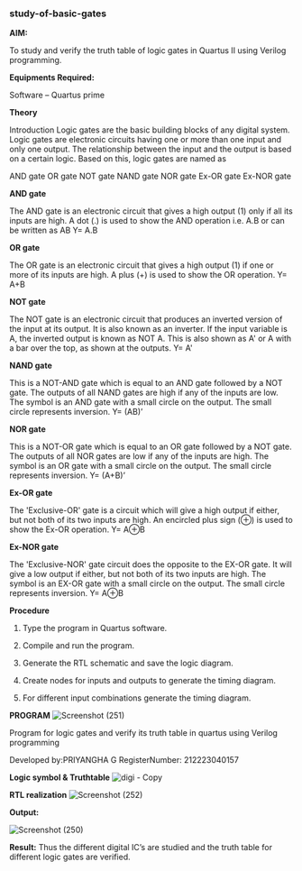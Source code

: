 ### study-of-basic-gates

**AIM:** 

To study and verify the truth table of logic gates in Quartus II using Verilog programming.

**Equipments Required:**

Software – Quartus prime 

**Theory**

Introduction Logic gates are the basic building blocks of any digital system. Logic gates are electronic circuits having one or more than one input and only one output. The relationship between the input and the output is based on a certain logic. Based on this, logic gates are named as

AND gate OR gate NOT gate NAND gate NOR gate Ex-OR gate Ex-NOR gate

**AND gate**

The AND gate is an electronic circuit that gives a high output (1) only if all its inputs are high. A dot (.) is used to show the AND operation i.e. A.B or can be written as AB
Y= A.B

**OR gate** 

The OR gate is an electronic circuit that gives a high output (1) if one or more of its inputs are high. A plus (+) is used to show the OR operation.
Y= A+B

**NOT gate**

The NOT gate is an electronic circuit that produces an inverted version of the input at its output. It is also known as an inverter. If the input variable is A, the inverted output is known as NOT A. This is also shown as A' or A with a bar over the top, as shown at the outputs.
Y= A'

**NAND gate**

This is a NOT-AND gate which is equal to an AND gate followed by a NOT gate. The outputs of all NAND gates are high if any of the inputs are low. The symbol is an AND gate with a small circle on the output. The small circle represents inversion.
Y= (AB)’

**NOR gate**

This is a NOT-OR gate which is equal to an OR gate followed by a NOT gate. The outputs of all NOR gates are low if any of the inputs are high. The symbol is an OR gate with a small circle on the output. The small circle represents inversion.
Y= (A+B)’

**Ex-OR gate**

The 'Exclusive-OR' gate is a circuit which will give a high output if either, but not both of its two inputs are high. An encircled plus sign (⊕) is used to show the Ex-OR operation.
Y= A⊕B

**Ex-NOR gate**

The 'Exclusive-NOR' gate circuit does the opposite to the EX-OR gate. It will give a low output if either, but not both of its two inputs are high. The symbol is an EX-OR gate with a small circle on the output. The small circle represents inversion.
Y= A⊕B

**Procedure** 

1.	Type the program in Quartus software.

2.	Compile and run the program.

3.	Generate the RTL schematic and save the logic diagram.

4.	Create nodes for inputs and outputs to generate the timing diagram.

5.	For different input combinations generate the timing diagram.


**PROGRAM**
![Screenshot (251)](https://github.com/Priyanghaofficial/study-of-basic-gates/assets/147121154/f6fb87e8-7768-4914-9fff-b16d457d575f)



Program for logic gates and verify its truth table in quartus using Verilog programming

 Developed by:PRIYANGHA G
 RegisterNumber: 212223040157
 
**Logic symbol & Truthtable**
![digi - Copy](https://github.com/Priyanghaofficial/study-of-basic-gates/assets/147121154/e0d85b23-2b63-405f-9452-3abf17197967)


**RTL realization**
![Screenshot (252)](https://github.com/Priyanghaofficial/study-of-basic-gates/assets/147121154/15c5c300-acb1-4984-9be0-462a28a45c21)

**Output:** 

![Screenshot (250)](https://github.com/Priyanghaofficial/study-of-basic-gates/assets/147121154/8d24f328-d398-4586-ac98-f722795c8a69)


**Result:**
Thus the different digital IC’s are studied and the truth table for different logic gates are verified.


